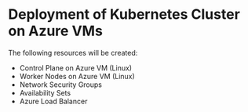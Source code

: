 # Deployment of Kubernetes Cluster on Azure VMs

The following resources will be created:
- Control Plane on Azure VM (Linux)
- Worker Nodes on Azure VM (Linux)
- Network Security Groups
- Availability Sets
- Azure Load Balancer